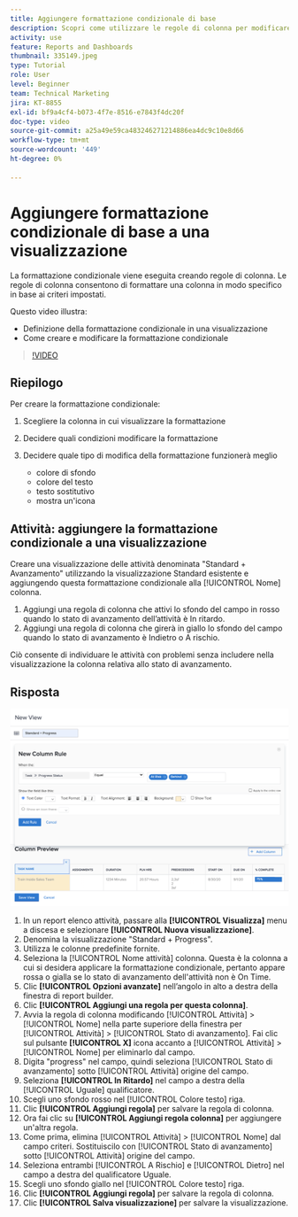 ```yaml
---
title: Aggiungere formattazione condizionale di base
description: Scopri come utilizzare le regole di colonna per modificare il colore del testo, la formattazione e i colori di sfondo in un rapporto o in una visualizzazione, in base ai criteri impostati.
activity: use
feature: Reports and Dashboards
thumbnail: 335149.jpeg
type: Tutorial
role: User
level: Beginner
team: Technical Marketing
jira: KT-8855
exl-id: bf9a4cf4-b073-4f7e-8516-e7843f4dc20f
doc-type: video
source-git-commit: a25a49e59ca483246271214886ea4dc9c10e8d66
workflow-type: tm+mt
source-wordcount: '449'
ht-degree: 0%

---
```


# Aggiungere formattazione condizionale di base a una visualizzazione

La formattazione condizionale viene eseguita creando regole di colonna. Le regole di colonna consentono di formattare una colonna in modo specifico in base ai criteri impostati.

Questo video illustra:

* Definizione della formattazione condizionale in una visualizzazione
* Come creare e modificare la formattazione condizionale

>[!VIDEO](https://video.tv.adobe.com/v/335149/?quality=12&learn=on)

## Riepilogo

Per creare la formattazione condizionale:

1. Scegliere la colonna in cui visualizzare la formattazione
1. Decidere quali condizioni modificare la formattazione
1. Decidere quale tipo di modifica della formattazione funzionerà meglio

   * colore di sfondo
   * colore del testo
   * testo sostitutivo
   * mostra un&#39;icona

## Attività: aggiungere la formattazione condizionale a una visualizzazione

Creare una visualizzazione delle attività denominata &quot;Standard + Avanzamento&quot; utilizzando la visualizzazione Standard esistente e aggiungendo questa formattazione condizionale alla [!UICONTROL Nome] colonna.

1. Aggiungi una regola di colonna che attivi lo sfondo del campo in rosso quando lo stato di avanzamento dell’attività è In ritardo.
1. Aggiungi una regola di colonna che girerà in giallo lo sfondo del campo quando lo stato di avanzamento è Indietro o A rischio.

Ciò consente di individuare le attività con problemi senza includere nella visualizzazione la colonna relativa allo stato di avanzamento.

## Risposta

![Immagine della schermata per creare una nuova regola di colonna](assets/conditional-formatting-exercise.png)

1. In un report elenco attività, passare alla **[!UICONTROL Visualizza]** menu a discesa e selezionare **[!UICONTROL Nuova visualizzazione]**.
1. Denomina la visualizzazione &quot;Standard + Progress&quot;.
1. Utilizza le colonne predefinite fornite.
1. Seleziona la [!UICONTROL Nome attività] colonna. Questa è la colonna a cui si desidera applicare la formattazione condizionale, pertanto appare rossa o gialla se lo stato di avanzamento dell&#39;attività non è On Time.
1. Clic **[!UICONTROL Opzioni avanzate]** nell’angolo in alto a destra della finestra di report builder.
1. Clic **[!UICONTROL Aggiungi una regola per questa colonna]**.
1. Avvia la regola di colonna modificando [!UICONTROL Attività] > [!UICONTROL Nome] nella parte superiore della finestra per [!UICONTROL Attività] > [!UICONTROL Stato di avanzamento]. Fai clic sul pulsante **[!UICONTROL X]** icona accanto a [!UICONTROL Attività] > [!UICONTROL Nome] per eliminarlo dal campo.
1. Digita &quot;progress&quot; nel campo, quindi seleziona [!UICONTROL Stato di avanzamento] sotto [!UICONTROL Attività] origine del campo.
1. Seleziona **[!UICONTROL In Ritardo]** nel campo a destra della [!UICONTROL Uguale] qualificatore.
1. Scegli uno sfondo rosso nel [!UICONTROL Colore testo] riga.
1. Clic **[!UICONTROL Aggiungi regola]** per salvare la regola di colonna.
1. Ora fai clic su **[!UICONTROL Aggiungi regola colonna]** per aggiungere un&#39;altra regola.
1. Come prima, elimina [!UICONTROL Attività] > [!UICONTROL Nome] dal campo criteri. Sostituiscilo con [!UICONTROL Stato di avanzamento] sotto [!UICONTROL Attività] origine del campo.
1. Seleziona entrambi [!UICONTROL A Rischio] e [!UICONTROL Dietro] nel campo a destra del qualificatore Uguale.
1. Scegli uno sfondo giallo nel [!UICONTROL Colore testo] riga.
1. Clic **[!UICONTROL Aggiungi regola]** per salvare la regola di colonna.
1. Clic **[!UICONTROL Salva visualizzazione]** per salvare la visualizzazione.
